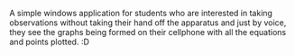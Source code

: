 A simple windows application for students who are interested in taking observations without taking their hand off the apparatus and just by voice, they see the graphs being formed on their cellphone with all the equations and points plotted. :D
